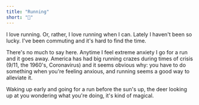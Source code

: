 ```yaml
---
title: "Running"
short: "👟"
---
```


I love running. Or, rather, I love running when I can. Lately I haven't been so
lucky. I've been commuting and it's hard to find the time.

There's no much to say here. Anytime I feel extreme anxiety I go for a run and
it goes away. America has had big running crazes during times of crisis (9/11,
the 1960's, Coronavirus) and it seems obvious why: you have to do something when
you're feeling anxious, and running seems a good way to alleviate it.

Waking up early and going for a run before the sun's up, the deer looking up at
you wondering what you're doing, it's kind of magical.
